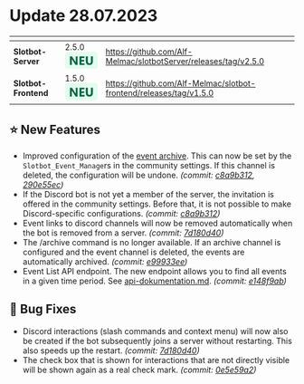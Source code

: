 # Update 28.07.2023

<table data-card-size="large" data-view="cards"><thead><tr><th></th><th></th><th data-hidden data-card-target data-type="content-ref"></th></tr></thead><tbody><tr><td><strong>Slotbot-Server</strong></td><td>2.5.0 <img src="../../.gitbook/assets/Badge-New.png" alt="Neu" data-size="line"></td><td><a href="https://github.com/Alf-Melmac/slotbotServer/releases/tag/v2.5.0">https://github.com/Alf-Melmac/slotbotServer/releases/tag/v2.5.0</a></td></tr><tr><td><strong>Slotbot-Frontend</strong></td><td>1.5.0 <img src="../../.gitbook/assets/Badge-New.png" alt="Neu" data-size="line"></td><td><a href="https://github.com/Alf-Melmac/slotbot-frontend/releases/tag/v1.5.0">https://github.com/Alf-Melmac/slotbot-frontend/releases/tag/v1.5.0</a></td></tr></tbody></table>

## ⭐ New Features

* Improved configuration of the [event archive](../../integrations/discord/archive.md). This can now be set by the `Slotbot_Event_Manage`rs in the community settings. If this channel is deleted, the configuration will be undone. _(commit:_ [_c8a9b312_](https://github.com/Alf-Melmac/slotbot-frontend/commit/c8a9b312d0dbecc74b5eabae33542d00c36c60ce)_,_ [_290e55ec_](https://github.com/Alf-Melmac/slotbotServer/commit/290e55ecf2609d5dbebd7468392962e2d999506e)_)_
* If the Discord bot is not yet a member of the server, the invitation is offered in the community settings. Before that, it is not possible to make Discord-specific configurations. _(commit:_ [_c8a9b312_](https://github.com/Alf-Melmac/slotbot-frontend/commit/c8a9b312d0dbecc74b5eabae33542d00c36c60ce)_)_
* Event links to discord channels will now be removed automatically when the bot is removed from a server. _(commit:_ [_7d180d40_](https://github.com/Alf-Melmac/slotbotServer/commit/7d180d4010849ff2d09aeee7fffb6659c640787b)_)_
* The /archive command is no longer available. If an archive channel is configured and the event channel is deleted, the events are automatically archived. _(commit:_ [_e99933ee_](https://github.com/Alf-Melmac/slotbotServer/commit/e99933ee24c3c221e1c056b7c2af01f7023079fe)_)_
* Event List API endpoint. The new endpoint allows you to find all events in a given time period. See [api-dokumentation.md](../../integrations/api-dokumentation.md "mention"). _(commit:_ [_e148f9ab_](https://github.com/Alf-Melmac/slotbotServer/commit/e148f9ab35dc39a7ce10e5e9773518e6dfbe0af8)_)_

## 🐞 Bug Fixes

* Discord interactions (slash commands and context menu) will now also be created if the bot subsequently joins a server without restarting. This also speeds up the restart. _(commit:_ [_7d180d40_](https://github.com/Alf-Melmac/slotbotServer/commit/7d180d4010849ff2d09aeee7fffb6659c640787b)_)_
* The check box that is shown for interactions that are not directly visible will be shown again as a real check mark. _(commit:_ [_0e5e59a2_](https://github.com/Alf-Melmac/slotbotServer/commit/0e5e59a2dee74f62e4bf79a1691f091790828a7d)_)_
